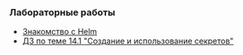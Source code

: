 ### Лабораторные работы
- [Знакомство с Helm](/13-kubernetes-config-04-helm/Labs/labs-start-learn-helm.md)
- [ДЗ по теме 14.1 "Создание и использование секретов"](/13-kubernetes-config-04-helm/Labs/labs-secret.md)
